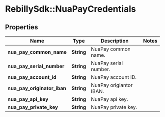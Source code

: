 # RebillySdk::NuaPayCredentials

## Properties
Name | Type | Description | Notes
------------ | ------------- | ------------- | -------------
**nua_pay_common_name** | **String** | NuaPay common name. | 
**nua_pay_serial_number** | **String** | NuaPay serial number. | 
**nua_pay_account_id** | **String** | NuaPay account ID. | 
**nua_pay_originator_iban** | **String** | NuaPay origiantor IBAN. | 
**nua_pay_api_key** | **String** | NuaPay api key. | 
**nua_pay_private_key** | **String** | NuaPay private key. | 

